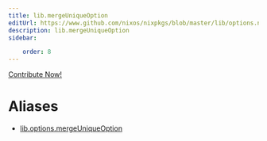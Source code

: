 ```yaml
---
title: lib.mergeUniqueOption
editUrl: https://www.github.com/nixos/nixpkgs/blob/master/lib/options.nix#L247C23
description: lib.mergeUniqueOption
sidebar:

    order: 8
---
```


<a href="https://www.github.com/nixos/nixpkgs/blob/master/lib/options.nix#L247C23">Contribute Now!</a>


# Aliases

- [lib.options.mergeUniqueOption](./reference/lib/options/lib-options-mergeUniqueOption)


